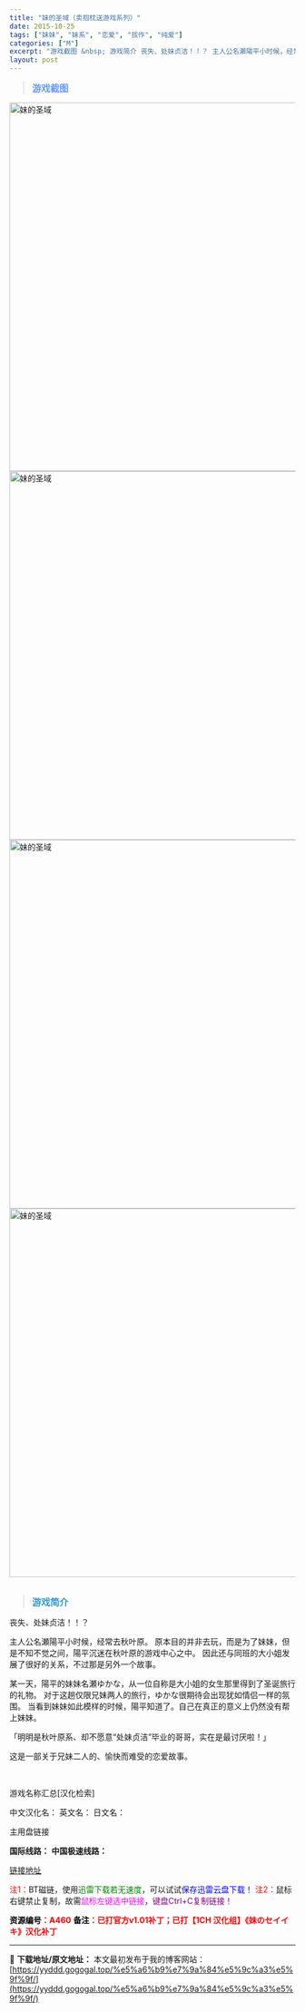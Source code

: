 ```yaml
---
title: "妹的圣域（卖抱枕送游戏系列）"
date: 2015-10-25
tags: ["妹妹", "妹系", "恋爱", "拔作", "纯爱"]
categories: ["M"]
excerpt: "游戏截图 &nbsp; 游戏简介 丧失、处妹贞洁！！？ 主人公名瀬陽平小时候，经常去秋叶原。 原本目的并非去玩，而是为了妹妹，但是不知不觉之间，陽平沉迷在秋叶原的游戏中心之中。 因此还与同班的大小姐发展了很好的关系，不过那是另外一个故事。 某一天，陽平的妹妹名瀬ゆかな，从一位自称是大小姐的女生那里得&hellip;"
layout: post
---
```


<div>
<blockquote><b><span style="font-size: 12pt; color: #6699ff;">游戏截图</span></b></blockquote>
<div><img title="点击放大" src="https://yyddd.gogogal.top/wp-content/uploads/2025/04/20250430_6811ea9d8e257.webp" alt="妹的圣域" width="650" /></div>
<div><img title="点击放大" src="https://yyddd.gogogal.top/wp-content/uploads/2025/04/20250430_6811ea9fb133b.webp" alt="妹的圣域" width="650" /></div>
<div><img title="点击放大" src="https://yyddd.gogogal.top/wp-content/uploads/2025/04/20250430_6811eaa19160c.webp" alt="妹的圣域" width="650" /></div>
<div><img title="点击放大" src="https://yyddd.gogogal.top/wp-content/uploads/2025/04/20250430_6811eaa4054f0.webp" alt="妹的圣域" width="650" /></div>
&nbsp;
<blockquote><b><span style="font-size: 12pt; color: #3399cc;">游戏简介</span></b></blockquote>
<div>丧失、处妹贞洁！！？

主人公名瀬陽平小时候，经常去秋叶原。
原本目的并非去玩，而是为了妹妹，但是不知不觉之间，陽平沉迷在秋叶原的游戏中心之中。
因此还与同班的大小姐发展了很好的关系，不过那是另外一个故事。

某一天，陽平的妹妹名瀬ゆかな，从一位自称是大小姐的女生那里得到了圣诞旅行的礼物。
对于这趟仅限兄妹两人的旅行，ゆかな很期待会出现犹如情侣一样的氛围。
当看到妹妹如此模样的时候，陽平知道了。自己在真正的意义上仍然没有帮上妹妹。

「明明是秋叶原系、却不愿意“处妹贞洁”毕业的哥哥，实在是最讨厌啦！」

这是一部关于兄妹二人的、愉快而难受的恋爱故事。</div>
&nbsp;

游戏名称汇总[汉化检索]

中文汉化名：
英文名：
日文名：
</div>
<div class="panel panel-primary">
<div class="panel-heading">主用盘链接</div>
<div class="panel-body">

<b>国际线路：</b>
<b>中国极速线路：</b>

<!--wechatfans start-->

<a href="https://pan.xunlei.com/s/VORpaXw4cUDScW2C5kys_gE6A1?pwd=qgts#">链接地址</a>

<!--wechatfans end-->
<span style="color: #ff0000;">注1：</span>BT磁链，使用<span style="color: #008000;">迅雷下载若无速度</span>，可以试试<span style="color: #0000ff;">保存迅雷云盘下载！</span>
<span style="color: #ff0000;">注2：</span>鼠标右键禁止复制，故需<span style="color: #ff00ff;">鼠标左键选中链接</span>，<span style="color: #800080;">键盘Ctrl+C复制链接！</span>

</div>
<div class="panel-footer"><span style="color: #ff0000;"><b><span style="color: #000000;">资源编号</span>：A460</b></span>
<span style="color: #ff0000;"><b><span style="color: #000000;">备注</span>：已打官方v1.01补丁；已打【1CH 汉化组】《妹のセイイキ》汉化补丁</b></span></div>
</div>

---
📖 **下载地址/原文地址：** 本文最初发布于我的博客网站：[https://yyddd.gogogal.top/%e5%a6%b9%e7%9a%84%e5%9c%a3%e5%9f%9f/](https://yyddd.gogogal.top/%e5%a6%b9%e7%9a%84%e5%9c%a3%e5%9f%9f/)
